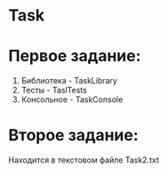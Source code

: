 # Task
# Первое задание:
1. Библиотека - TaskLibrary
2. Тесты - TaslTests
3. Консольное - TaskConsole

# Второе задание:
Находится в текстовом файле Task2.txt
